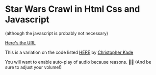 # Star Wars Crawl in Html Css and Javascript

(although the javascript is probably not necessary)

[Here's the URL](https://peaceful-lowlands-89624.herokuapp.com/index.html)

This is a variation on the code listed [HERE](https://dev.to/christopherkade/developing-the-star-wars-opening-crawl-in-htmlcss-2j9e) by [Christopher Kade](https://dev.to/christopherkade)

You will want to enable auto-play of audio because reasons. 🤷🏻‍ (And be sure to adjust your volume!)
